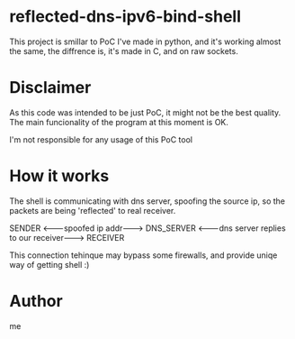 # reflected-dns-ipv6-bind-shell
  This project is smillar to PoC I've made in python, and it's working almost the same, the diffrence is, it's made in C, and on raw sockets.

# Disclaimer

  As this code was intended to be just PoC, it might not be the best quality.
  The main funcionality of the program at this moment is OK.
  
  I'm not responsible for any usage of this PoC tool
  
# How it works

  The shell is communicating with dns server, spoofing the source ip, so the packets are being 'reflected' to real receiver.
  
  SENDER <---spoofed ip addr---> DNS_SERVER <---dns server replies to our receiver---> RECEIVER
                        
  This connection tehinque may bypass some firewalls, and provide uniqe way of getting shell :)
  
# Author 
me
